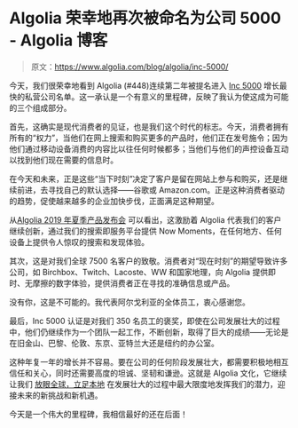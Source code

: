 # Algolia 荣幸地再次被命名为公司 5000 - Algolia 博客

> 原文：<https://www.algolia.com/blog/algolia/inc-5000/>

今天，我们很荣幸地看到 Algolia (#448)连续第二年被提名进入 [Inc 5000](https://www.inc.com/inc5000) 增长最快的私营公司名单。这一承认是一个有意义的里程碑，反映了我认为使这成为可能的三个组成部分。

首先，这确实是现代消费者的见证，也是我们这个时代的标志。今天，消费者拥有所有的“权力”，当他们在网上搜索和购买更多的产品时，他们正在发号施令；因为他们通过移动设备消费的内容比以往任何时候都多；当他们与他们的声控设备互动以找到他们现在需要的信息时。

在今天和未来，正是这些“当下时刻”决定了客户是留在网站上参与和购买，还是继续前进，去寻找自己的默认选择——谷歌或 Amazon.com。正是这种消费者驱动的趋势，促使越来越多的企业加快步伐，正面满足这种期望。

从[Algolia 2019 年夏季产品发布会](https://www.algolia.com/about/news/) 可以看出，这激励着 Algolia 代表我们的客户继续创新，通过我们的搜索即服务平台提供 Now Moments，在任何地方、任何设备上提供令人惊叹的搜索和发现体验。

其次，这是对我们全球 7500 名客户的致敬。消费者对“现在时刻”的期望导致许多公司，如 Birchbox、Twitch、Lacoste、WW 和国家地理，向 Algolia 提供即时、无摩擦的数字体验，提供消费者正在寻找的准确信息或产品。

没有你，这是不可能的。我代表阿尔戈利亚的全体员工，衷心感谢您。

最后，Inc 5000 认证是对我们 350 名员工的褒奖，即使在公司发展壮大的过程中，他们仍继续作为一个团队一起工作，不断创新，取得了巨大的成绩——无论是在旧金山、巴黎、伦敦、东京、亚特兰大还是纽约的办公室。

这种年复一年的增长并不容易。要在公司的任何阶段发展壮大，都需要积极地相互信任和关心，同时还需要高度的坦诚、坚韧和谦逊。这就是 Algolia 文化，它继续让我们 [放眼全球，立足本地](https://www.forbes.com/sites/forbestechcouncil/2019/08/08/think-globally-act-locally-building-the-borderless-global-company/#41383b6129b2) 在发展壮大的过程中最大限度地发挥我们的潜力，迎接未来的新挑战和新机遇。

今天是一个伟大的里程碑，我相信最好的还在后面！